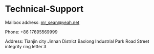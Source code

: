 # Technical-Support
Mailbox address: mr_sean@yeah.net

Phone: +86 17695569999

Address: Tianjin city Jinnan District Baolong Industrial Park Road Street integrity ring letter 3
